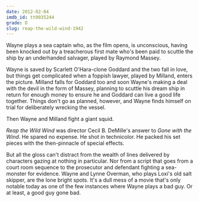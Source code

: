```yaml
---
date: 2012-02-04
imdb_id: tt0035244
grade: D
slug: reap-the-wild-wind-1942
---
```


Wayne plays a sea captain who, as the film opens, is unconscious, having been knocked out by a treacherous first mate who's been paid to scuttle the ship by an underhanded salvager, played by Raymond Massey.

Wayne is saved by Scarlett O'Hara-clone Goddard and the two fall in love, but things get complicated when a foppish lawyer, played by Milland, enters the picture. Milland falls for Goddard too and soon Wayne's making a deal with the devil in the form of Massey, planning to scuttle his dream ship in return for enough money to ensure he and Goddard can live a good life together. Things don't go as planned, however, and Wayne finds himself on trial for deliberately wrecking the vessel.

Then Wayne and Milland fight a giant squid.

_Reap the Wild Wind_ was director Cecil B. DeMille's answer to <span data-imdb-id="tt0031381">_Gone with the Wind_</span>. He spared no expense. He shot in technicolor. He packed his set pieces with the then-pinnacle of special effects.

But all the gloss can't distract from the wealth of lines delivered by characters gazing at nothing in particular. Nor from a script that goes from a court room sequence to the prosecutor and defendant fighting a sea-monster for evidence. Wayne and Lynne Overman, who plays Loxi's old salt skipper, are the lone bright spots. It's a dull mess of a movie that's only notable today as one of the few instances where Wayne plays a bad guy. Or at least, a good guy gone bad.
